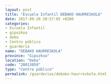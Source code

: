```yaml
---
layout: post
title: "Escuela Infantil DEBAKO HAURRESKOLA"
date: 2017-09-20 20:57:05 +0200
categories:
- Escuela Infantil
- gipuzkoa
- deba
- Centro público
- guarderia
name: "DEBAKO HAURRESKOLA"
province: "Gipuzkoa"
location: "Deba"
code: "20013059"
type: "Centro público"
permalink: /guarderias/debako-haurreskola.html
---
```

